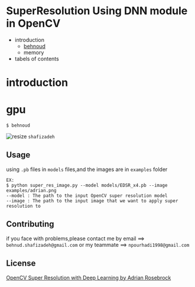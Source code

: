 # SuperResolution Using DNN module in OpenCV 
* introduction
  * [behnoud](#gpu)
  * memory
* tabels of contents
# introduction
# gpu
```
$ behnoud

```
![resize](https://user-images.githubusercontent.com/53394692/103181319-290e1000-48b5-11eb-9adb-5e8858969e79.png)
`shafizadeh`
## Usage
using `.pb` files in `models` files,and the images are in `examples` folder
```
EX:
$ python super_res_image.py --model models/EDSR_x4.pb --image examples/adrian.png
--model : The path to the input OpenCV super resolution model
--image : The path to the input image that we want to apply super resolution to
```
## Contributing
if you face with problems,please contact me by email ==> `behnud.shafizadeh@gmail.com` or my teammate ==> `npourhadi1998@gmail.com`

## License
[OpenCV Super Resolution with Deep Learning by Adrian Rosebrock](https://www.pyimagesearch.com/2020/11/09/opencv-super-resolution-with-deep-learning/)
